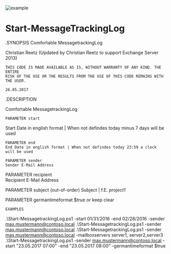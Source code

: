 ![example](https://github.com/creetz/Start-MessageTrackingLog/blob/master/example.png)

# Start-MessageTrackingLog
  .SYNOPSIS
  Comfortable MessagetrackingLog
   
  Christian Reetz
  (Updated by Christian Reetz to support Exchange Server 2013)
	
	THIS CODE IS MADE AVAILABLE AS IS, WITHOUT WARRANTY OF ANY KIND. THE ENTIRE 
	RISK OF THE USE OR THE RESULTS FROM THE USE OF THIS CODE REMAINS WITH THE USER.
	
	26.05.2017
	
  .DESCRIPTION

  Comfortable MessagetrackingLog
	
	PARAMETER start
  Start Date in english format | When not defindes today minus 7 days will be used
	
	PARAMETER end
	End Date in english format | When not defindes today 23:59 a clock will be used
	
	PARAMETER sender
	Sender E-Mail Address

  PARAMETER recipient	
  Recipient E-Mail Address

  PARAMETER subject (out-of-order)
  Subject | f.E. *project1*

  PARAMETER germantimeformat
  $true or keep clear
		
	EXAMPLES
  .\Start-MessagetrackingLog.ps1 -start 01/31/2016 -end 02/28/2016 -sender max.mustermann@contoso.local
  .\Start-MessagetrackingLog.ps1 -sender max.mustermann@contoso.local
  .\Start-MessagetrackingLog.ps1 -sender max.mustermann@contoso.local -mailboxservers server1, server2,server3
  .\Start-MessagetrackingLog.ps1 -sender max.mustermann@contoso.local -start "23.05.2017 07:00" -end "23.05.2017 08:00" -germantimeformat $true
